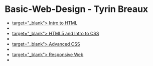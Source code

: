# Basic-Web-Design - Tyrin Breaux


<ul>
    <li><a href="Intro_to_html/index.html"> target="_blank"> Intro to HTML</a><li>
    <li><a href="HTML5_to_into_css/index.html"> target="_blank"> HTML5 and Intro to CSS</a><li>
    <li><a href="adv_css/index.html"> target="_blank"> Advanced CSS</a><li>
    <li><a href="responsive/index.html"> target="_blank"> Responsive Web</a><li>
</ul>